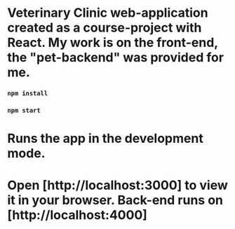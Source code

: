 # Veterinary Clinic web-application created as a course-project with React. My work is on the front-end, the "pet-backend" was provided for me.

### `npm install`

### `npm start`
# Runs the app in the development mode.
# Open [http://localhost:3000] to view it in your browser. Back-end runs on [http://localhost:4000]


 
